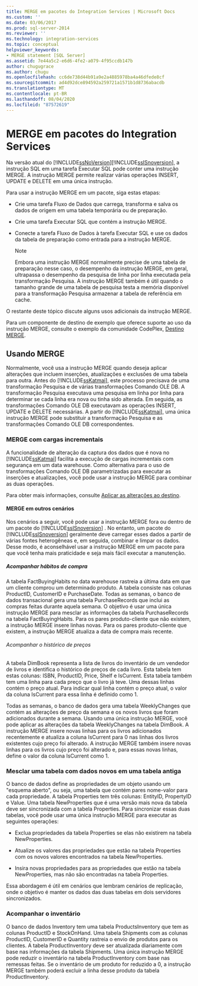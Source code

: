 ```yaml
---
title: MERGE em pacotes do Integration Services | Microsoft Docs
ms.custom: ''
ms.date: 03/06/2017
ms.prod: sql-server-2014
ms.reviewer: ''
ms.technology: integration-services
ms.topic: conceptual
helpviewer_keywords:
- MERGE statement [SQL Server]
ms.assetid: 7e44a5c2-e6d6-4fe2-a079-4f95ccdb147b
author: chugugrace
ms.author: chugu
ms.openlocfilehash: cc6de738d44b91a9e2a4885978ba4a46dfede8cf
ms.sourcegitcommit: ad4d92dce894592a259721a1571b1d8736abacdb
ms.translationtype: MT
ms.contentlocale: pt-BR
ms.lasthandoff: 08/04/2020
ms.locfileid: "87572619"
---
```

# <a name="merge-in-integration-services-packages"></a>MERGE em pacotes do Integration Services
  Na versão atual do [!INCLUDE[ssNoVersion](../../includes/ssnoversion-md.md)][!INCLUDE[ssISnoversion](../../includes/ssisnoversion-md.md)], a instrução SQL em uma tarefa Executar SQL pode conter uma instrução MERGE. A instrução MERGE permite realizar várias operações INSERT, UPDATE e DELETE em uma única instrução.  
  
 Para usar a instrução MERGE em um pacote, siga estas etapas:  
  
-   Crie uma tarefa Fluxo de Dados que carrega, transforma e salva os dados de origem em uma tabela temporária ou de preparação.  
  
-   Crie uma tarefa Executar SQL que contém a instrução MERGE.  
  
-   Conecte a tarefa Fluxo de Dados à tarefa Executar SQL e use os dados da tabela de preparação como entrada para a instrução MERGE.  
  
    > [!NOTE]  
    >  Embora uma instrução MERGE normalmente precise de uma tabela de preparação nesse caso, o desempenho da instrução MERGE, em geral, ultrapassa o desempenho da pesquisa de linha por linha executada pela transformação Pesquisa. A instrução MERGE também é útil quando o tamanho grande de uma tabela de pesquisa testa a memória disponível para a transformação Pesquisa armazenar a tabela de referência em cache.  
  
 O restante deste tópico discute alguns usos adicionais da instrução MERGE.  
  
 Para um componente de destino de exemplo que oferece suporte ao uso da instrução MERGE, consulte o exemplo da comunidade CodePlex, [Destino MERGE](https://go.microsoft.com/fwlink/?LinkId=141215).  
  
## <a name="using-merge"></a>Usando MERGE  
 Normalmente, você usa a instrução MERGE quando deseja aplicar alterações que incluem inserções, atualizações e exclusões de uma tabela para outra. Antes do [!INCLUDE[ssKatmai](../../includes/sskatmai-md.md)], este processo precisava de uma transformação Pesquisa e de várias transformações Comando OLE DB. A transformação Pesquisa executava uma pesquisa em linha por linha para determinar se cada linha era nova ou tinha sido alterada. Em seguida, as transformações Comando OLE DB executavam as operações INSERT, UPDATE e DELETE necessárias. A partir do [!INCLUDE[ssKatmai](../../includes/sskatmai-md.md)], uma única instrução MERGE pode substituir a transformação Pesquisa e as transformações Comando OLE DB correspondentes.  
  
### <a name="merge-with-incremental-loads"></a>MERGE com cargas incrementais  
 A funcionalidade de alteração da captura dos dados que é nova no [!INCLUDE[ssKatmai](../../includes/sskatmai-md.md)] facilita a execução de cargas incrementais com segurança em um data warehouse. Como alternativa para o uso de transformações Comando OLE DB parametrizadas para executar as inserções e atualizações, você pode usar a instrução MERGE para combinar as duas operações.  
  
 Para obter mais informações, consulte [Aplicar as alterações ao destino](../change-data-capture/apply-the-changes-to-the-destination.md).  
  
#### <a name="merge-in-other-scenarios"></a>MERGE em outros cenários  
 Nos cenários a seguir, você pode usar a instrução MERGE fora ou dentro de um pacote do [!INCLUDE[ssISnoversion](../../includes/ssisnoversion-md.md)] . No entanto, um pacote do [!INCLUDE[ssISnoversion](../../includes/ssisnoversion-md.md)] geralmente deve carregar esses dados a partir de várias fontes heterogêneas e, em seguida, combinar e limpar os dados. Desse modo, é aconselhável usar a instrução MERGE em um pacote para que você tenha mais praticidade e seja mais fácil executar a manutenção.  
  
##### <a name="track-buying-habits"></a>Acompanhar hábitos de compra  
 A tabela FactBuyingHabits no data warehouse rastreia a última data em que um cliente comprou um determinado produto. A tabela consiste nas colunas ProductID, CustomerID e PurchaseDate. Todas as semanas, o banco de dados transacional gera uma tabela PurchaseRecords que inclui as compras feitas durante aquela semana. O objetivo é usar uma única instrução MERGE para mesclar as informações da tabela PurchaseRecords na tabela FactBuyingHabits. Para os pares produto-cliente que não existem, a instrução MERGE insere linhas novas. Para os pares produto-cliente que existem, a instrução MERGE atualiza a data de compra mais recente.  
  
###### <a name="track-price-history"></a>Acompanhar o histórico de preços  
 A tabela DimBook representa a lista de livros do inventário de um vendedor de livros e identifica o histórico de preços de cada livro. Esta tabela tem estas colunas: ISBN, ProductID, Price, Shelf e IsCurrent. Esta tabela também tem uma linha para cada preço que o livro já teve. Uma dessas linhas contém o preço atual. Para indicar qual linha contém o preço atual, o valor da coluna IsCurrent para essa linha é definido como 1.  
  
 Todas as semanas, o banco de dados gera uma tabela WeeklyChanges que contém as alterações de preço da semana e os novos livros que foram adicionados durante a semana. Usando uma única instrução MERGE, você pode aplicar as alterações da tabela WeeklyChanges na tabela DimBook. A instrução MERGE insere novas linhas para os livros adicionados recentemente e atualiza a coluna IsCurrent para 0 nas linhas dos livros existentes cujo preço foi alterado. A instrução MERGE também insere novas linhas para os livros cujo preço foi alterado e, para essas novas linhas, define o valor da coluna IsCurrent como 1.  
  
### <a name="merge-a-table-with-new-data-against-the-old-table"></a>Mesclar uma tabela com dados novos em uma tabela antiga  
 O banco de dados define as propriedades de um objeto usando um "esquema aberto", ou seja, uma tabela que contém pares nome-valor para cada propriedade. A tabela Properties tem três colunas: EntityID, PropertyID e Value. Uma tabela NewProperties que é uma versão mais nova da tabela deve ser sincronizada com a tabela Properties. Para sincronizar essas duas tabelas, você pode usar uma única instrução MERGE para executar as seguintes operações:  
  
-   Exclua propriedades da tabela Properties se elas não existirem na tabela NewProperties.  
  
-   Atualize os valores das propriedades que estão na tabela Properties com os novos valores encontrados na tabela NewProperties.  
  
-   Insira novas propriedades para as propriedades que estão na tabela NewProperties, mas não são encontradas na tabela Properties.  
  
 Essa abordagem é útil em cenários que lembram cenários de replicação, onde o objetivo é manter os dados das duas tabelas em dois servidores sincronizados.  
  
### <a name="track-inventory"></a>Acompanhar o inventário  
 O banco de dados Inventory tem uma tabela ProductsInventory que tem as colunas ProductID e StockOnHand. Uma tabela Shipments com as colunas ProductID, CustomerID e Quantity rastreia o envio de produtos para os clientes. A tabela ProductInventory deve ser atualizada diariamente com base nas informações da tabela Shipments. Uma única instrução MERGE pode reduzir o inventário na tabela ProductInventory com base nas remessas feitas. Se o inventário de um produto for reduzido a 0, a instrução MERGE também poderá excluir a linha desse produto da tabela ProductInventory.  
  
  
